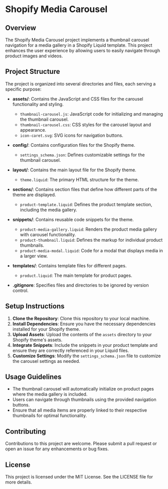 # Shopify Media Carousel

## Overview
The Shopify Media Carousel project implements a thumbnail carousel navigation for a media gallery in a Shopify Liquid template. This project enhances the user experience by allowing users to easily navigate through product images and videos.

## Project Structure
The project is organized into several directories and files, each serving a specific purpose:

- **assets/**: Contains the JavaScript and CSS files for the carousel functionality and styling.
  - `thumbnail-carousel.js`: JavaScript code for initializing and managing the thumbnail carousel.
  - `thumbnail-carousel.css`: CSS styles for the carousel layout and appearance.
  - `icon-caret.svg`: SVG icons for navigation buttons.

- **config/**: Contains configuration files for the Shopify theme.
  - `settings_schema.json`: Defines customizable settings for the thumbnail carousel.

- **layout/**: Contains the main layout file for the Shopify theme.
  - `theme.liquid`: The primary HTML structure for the theme.

- **sections/**: Contains section files that define how different parts of the theme are displayed.
  - `product-template.liquid`: Defines the product template section, including the media gallery.

- **snippets/**: Contains reusable code snippets for the theme.
  - `product-media-gallery.liquid`: Renders the product media gallery with carousel functionality.
  - `product-thumbnail.liquid`: Defines the markup for individual product thumbnails.
  - `product-media-modal.liquid`: Code for a modal that displays media in a larger view.

- **templates/**: Contains template files for different pages.
  - `product.liquid`: The main template for product pages.

- **.gitignore**: Specifies files and directories to be ignored by version control.

## Setup Instructions
1. **Clone the Repository**: Clone this repository to your local machine.
2. **Install Dependencies**: Ensure you have the necessary dependencies installed for your Shopify theme.
3. **Upload Assets**: Upload the contents of the `assets` directory to your Shopify theme's assets.
4. **Integrate Snippets**: Include the snippets in your product template and ensure they are correctly referenced in your Liquid files.
5. **Customize Settings**: Modify the `settings_schema.json` file to customize the carousel settings as needed.

## Usage Guidelines
- The thumbnail carousel will automatically initialize on product pages where the media gallery is included.
- Users can navigate through thumbnails using the provided navigation buttons.
- Ensure that all media items are properly linked to their respective thumbnails for optimal functionality.

## Contributing
Contributions to this project are welcome. Please submit a pull request or open an issue for any enhancements or bug fixes.

## License
This project is licensed under the MIT License. See the LICENSE file for more details.